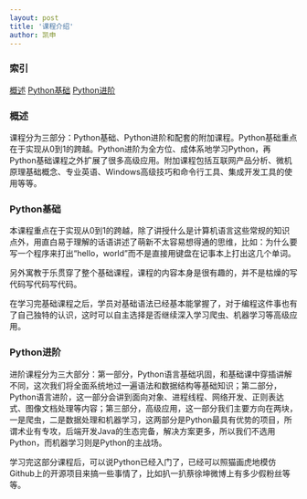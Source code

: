 ```yaml
---
layout: post
title: '课程介绍'
author: 凯申
---
```

### 索引
[概述](#概述) [Python基础](#Python基础) [Python进阶](#Python进阶)

### 概述
课程分为三部分：Python基础、Python进阶和配套的附加课程。Python基础重点在于实现从0到1的跨越。Python进阶为全方位、成体系地学习Python，再Python基础课程之外扩展了很多高级应用。附加课程包括互联网产品分析、微机原理基础概念、专业英语、Windows高级技巧和命令行工具、集成开发工具的使用等等。

### Python基础
本课程重点在于实现从0到1的跨越，除了讲授什么是计算机语言这些常规的知识点外，用直白易于理解的话语讲述了萌新不太容易想得通的思维，比如：为什么要写一个程序来打出“hello，world”而不是直接用键盘在记事本上打出这几个单词。

另外寓教于乐贯穿了整个基础课程，课程的内容本身是很有趣的，并不是枯燥的写代码写代码写代码。

在学习完基础课程之后，学员对基础语法已经基本能掌握了，对于编程这件事也有了自己独特的认识，这时可以自主选择是否继续深入学习爬虫、机器学习等高级应用。

### Python进阶
进阶课程分为三大部分：第一部分，Python语言基础巩固，和基础课中穿插讲解不同，这次我们将全面系统地过一遍语法和数据结构等基础知识；第二部分，Python语言进阶，这一部分会讲到面向对象、进程线程、网络开发、正则表达式、图像文档处理等内容；第三部分，高级应用，这一部分我们主要方向在两块，一是爬虫，二是数据处理和机器学习，这两部分是Python最具有优势的项目，所谓术业有专攻，后端开发Java的生态完备，解决方案更多，所以我们不选用Python，而机器学习则是Python的主战场。

学习完这部分课程后，可以说Python已经入门了，已经可以照猫画虎地模仿Github上的开源项目来搞一些事情了，比如扒一扒蔡徐坤微博上有多少假粉丝等等。

###